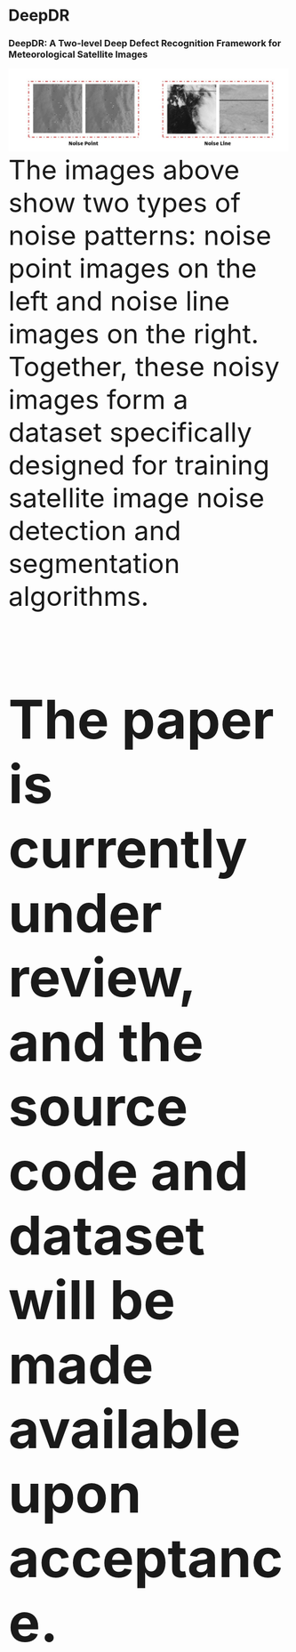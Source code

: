 # DeepDR
### DeepDR: A Two-level Deep Defect Recognition Framework for  Meteorological Satellite Images
 ![noise](https://github.com/weather-tech/DeepDR/blob/main/noise.jpg)
<font size="7"> The images above show two types of noise patterns: noise point images on the left and noise line images on the right. Together, these noisy images form a dataset specifically designed for training satellite image noise detection and segmentation algorithms.
# The paper is currently under review, and the source code and dataset will be made available upon acceptance.

